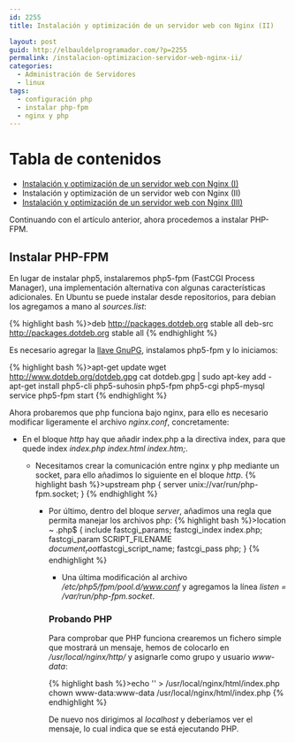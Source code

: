 ```yaml
---
id: 2255
title: Instalación y optimización de un servidor web con Nginx (II)

layout: post
guid: http://elbauldelprogramador.com/?p=2255
permalink: /instalacion-optimizacion-servidor-web-nginx-ii/
categories:
  - Administración de Servidores
  - linux
tags:
  - configuración php
  - instalar php-fpm
  - nginx y php
---
```

# Tabla de contenidos

  * [Instalación y optimización de un servidor web con Nginx (I)][1]
  * Instalación y optimización de un servidor web con Nginx (II)
  * [Instalación y optimización de un servidor web con Nginx (III)][2]

Continuando con el artículo anterior, ahora procedemos a instalar PHP-FPM.

<!--more-->

## Instalar PHP-FPM

En lugar de instalar php5, instalaremos php5-fpm (FastCGI Process Manager), una implementación alternativa con algunas características adicionales. En Ubuntu se puede instalar desde repositorios, para debian los agregamos a mano al *sources.list*:

{% highlight bash %}>deb http://packages.dotdeb.org stable all
deb-src http://packages.dotdeb.org stable all
{% endhighlight %}

Es necesario agregar la [llave GnuPG][3], instalamos php5-fpm y lo iniciamos:

{% highlight bash %}>apt-get update
wget http://www.dotdeb.org/dotdeb.gpg
cat dotdeb.gpg | sudo apt-key add -
apt-get install php5-cli php5-suhosin php5-fpm php5-cgi php5-mysql
service php5-fpm start
{% endhighlight %}

Ahora probaremos que php funciona bajo nginx, para ello es necesario modificar ligeramente el archivo *nginx.conf*, concretamente:

  * En el bloque *http* hay que añadir index.php a la directiva index, para que quede index *index.php index.html index.htm;*. 
      * Necesitamos crear la comunicación entre nginx y php mediante un socket, para ello añadimos lo siguiente en el bloque *http*. {% highlight bash %}>upstream php {
    server unix://var/run/php-fpm.socket;
}
        {% endhighlight %}
        
          * Por último, dentro del bloque *server*, añadimos una regla que permita manejar los archivos php: {% highlight bash %}>location ~ \.php$ {
    include fastcgi_params;
    fastcgi_index index.php;
    fastcgi_param SCRIPT_FILENAME $document_root$fastcgi_script_name;
    fastcgi_pass php;
}
    {% endhighlight %}
            
              * Una última modificación al archivo */etc/php5/fpm/pool.d/www.conf* y agregamos la línea *listen = /var/run/php-fpm.socket*. </ul> 
                ### Probando PHP
                
                Para comprobar que PHP funciona crearemos un fichero simple que mostrará un mensaje, hemos de colocarlo en */usr/local/nginx/http/* y asignarle como grupo y usuario *www-data*:
                
                {% highlight bash %}>echo '<?php echo "Probando que PHP funciona";?>' > /usr/local/nginx/html/index.php
chown www-data:www-data /usr/local/nginx/html/index.php
{% endhighlight %}
                
                De nuevo nos dirigimos al *localhost* y deberíamos ver el mensaje, lo cual indica que se está ejecutando PHP.
                
                

 [1]: http://elbauldelprogramador.com/instalacion-optimizacion-servidor-web-nginx-i "Instalación y optimización de un servidor web con Nginx (I)"
 [2]: http://elbauldelprogramador.com/instalacion-optimizacion-servidor-web-nginx-iii "Instalación y optimización de un servidor web con Nginx (III)"
 [3]: http://elbauldelprogramador.com/editar-y-crear-archivos-cifrados-con-gpg-en-vim/ "Editar y crear archivos cifrados con GPG en Vim"